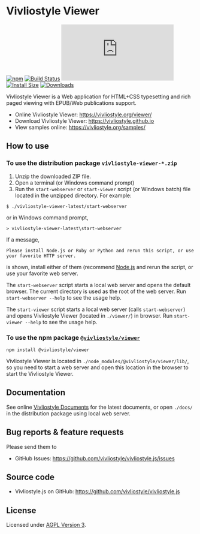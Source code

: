# Vivliostyle Viewer

[![npm][npm]][npm-url]
[![Build Status][build-status]][build-status-url]
[![deps][deps]][deps-url]
[![Install Size][size]][size-url]
[![Downloads][downloads]][downloads-url]

Vivliostyle Viewer is a Web application for HTML+CSS typesetting and rich paged viewing with EPUB/Web publications support.

- Online Vivliostyle Viewer: <https://vivliostyle.org/viewer/>
- Download Vivliostyle Viewer: <https://vivliostyle.github.io>
- View samples online: <https://vivliostyle.org/samples/>

## How to use

### To use the distribution package `vivliostyle-viewer-*.zip`

1. Unzip the downloaded ZIP file.
2. Open a terminal (or Windows command prompt)
3. Run the `start-webserver` or `start-viewer` script (or Windows batch) file located in the unzipped directory. For example:

```
$ ./vivliostyle-viewer-latest/start-webserver
```

or in Windows command prompt,

```
> vivliostyle-viewer-latest\start-webserver
```

If a message,

```
Please install Node.js or Ruby or Python and rerun this script, or use your favorite HTTP server.
```

is shown, install either of them (recommend [Node.js](https://nodejs.org/) and rerun the script, or use your favorite web server.

The `start-webserver` script starts a local web server and opens the default browser. The current directory is used as the root of the web server. Run `start-webserver --help` to see the usage help.

The `start-viewer` script starts a local web server (calls `start-webserver`) and opens Vivliostyle Viewer (located in `./viewer/`) in browser. Run `start-viewer --help` to see the usage help.

### To use the npm package [`@vivliostyle/viewer`](https://www.npmjs.com/package/@vivliostyle/viewer)

```
npm install @vivliostyle/viewer
```

Vivliostyle Viewer is located in `./node_modules/@vivliostyle/viewer/lib/`, so you need to start a web server and open this location in the browser to start the Vivliostyle Viewer.

## Documentation

See online [Vivliostyle Documents](https://vivliostyle.org/documents/) for the latest documents, or open `./docs/` in the distribution package using local web server.

## Bug reports & feature requests

Please send them to

- GitHub Issues: <https://github.com/vivliostyle/vivliostyle.js/issues>

## Source code

- Vivliostyle.js on GitHub: <https://github.com/vivliostyle/vivliostyle.js>

## License

Licensed under [AGPL Version 3](https://www.gnu.org/licenses/agpl-3.0.html).

[npm]: https://img.shields.io/npm/v/@vivliostyle/viewer/latest
[npm-next]: https://img.shields.io/npm/v/@vivliostyle/viewer/next
[npm-url]: https://www.npmjs.com/package/@vivliostyle/viewer
[build-status]: https://travis-ci.com/vivliostyle/vivliostyle.js.svg?branch=master
[build-status-url]: https://travis-ci.com/vivliostyle/vivliostyle.js
[deps]: https://img.shields.io/david/vivliostyle/vivliostyle.js?path=packages/viewer
[deps-url]: https://david-dm.org/vivliostyle/vivliostyle.js/?path=packages/viewer
[size]: https://packagephobia.vercel.app/badge?p=@vivliostyle/viewer
[size-url]: https://packagephobia.vercel.app/result?p=@vivliostyle/viewer
[downloads]: https://img.shields.io/npm/dw/@vivliostyle/viewer.svg
[downloads-url]: https://www.npmjs.com/package/@vivliostyle/viewer

